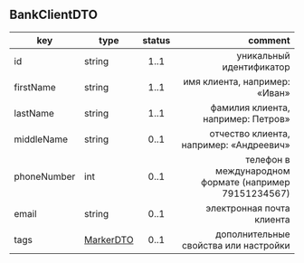 ## BankClientDTO

key | type | status | comment
--- | ---- | :----: | ---:
id | string | 1..1 | уникальный идентификатор
firstName | string | 1..1 | имя клиента, например: «Иван»
lastName | string | 1..1 | фамилия клиента, например: Петров»
middleName | string | 0..1 | отчество клиента, например: «Андреевич»
phoneNumber | int | 0..1 | телефон в международном формате (например 79151234567)
email | string | 0..1 | электронная почта клиента
tags | [MarkerDTO](#markerdto) | 0..1 | дополнительные свойства или настройки
